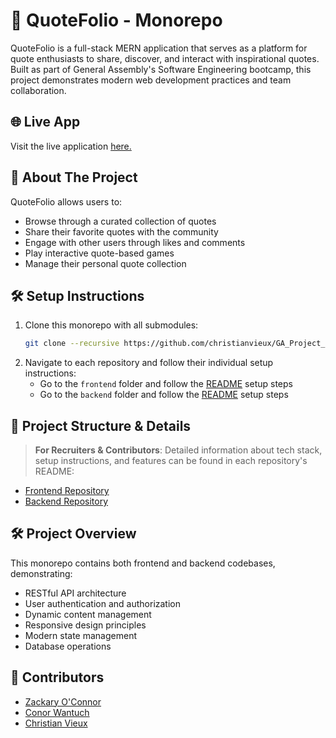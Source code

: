 # 🎯 QuoteFolio - Monorepo
QuoteFolio is a full-stack MERN application that serves as a platform for quote enthusiasts to share, discover, and interact with inspirational quotes. Built as part of General Assembly's Software Engineering bootcamp, this project demonstrates modern web development practices and team collaboration.
## 🌐 Live App
Visit the live application [here.](http://44.215.35.137:3002/home)
## 🚀 About The Project
QuoteFolio allows users to:
- Browse through a curated collection of quotes
- Share their favorite quotes with the community
- Engage with other users through likes and comments
- Play interactive quote-based games
- Manage their personal quote collection
## 🛠 Setup Instructions
1. Clone this monorepo with all submodules:
   ```bash
   git clone --recursive https://github.com/christianvieux/GA_Project_3_QuoteFolio.git
   ```
2. Navigate to each repository and follow their individual setup instructions:
   - Go to the ``frontend`` folder and follow the [README](https://github.com/zackaryoconnor/Famous-Quotes/blob/main/README.md) setup steps
   - Go to the ``backend`` folder and follow the [README](https://github.com/Cwan7/famous-quotes-api/blob/main/README.md) setup steps
## 📂 Project Structure & Details
> **For Recruiters & Contributors**: Detailed information about tech stack, setup instructions, and features can be found in each repository's README:
- [Frontend Repository](https://github.com/zackaryoconnor/Famous-Quotes)
- [Backend Repository](https://github.com/Cwan7/famous-quotes-api)
## 🛠 Project Overview
This monorepo contains both frontend and backend codebases, demonstrating:
- RESTful API architecture
- User authentication and authorization
- Dynamic content management
- Responsive design principles
- Modern state management
- Database operations
## 👥 Contributors
- [Zackary O'Connor](https://github.com/zackaryoconnor)
- [Conor Wantuch](https://github.com/Cwan7)
- [Christian Vieux](https://github.com/christianvieux)
